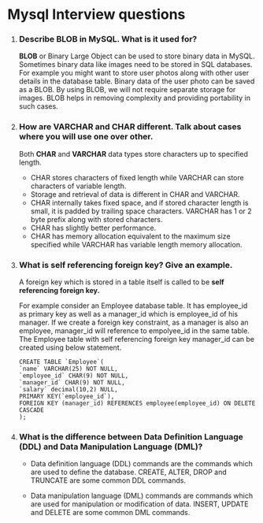 # Mysql Interview questions

1. ###  Describe **BLOB** in MySQL. What is it used for?

    **BLOB** or Binary Large Object can be used to store binary data in MySQL. Sometimes binary data like images need to be stored in SQL databases. For example you might want to store user photos along with other user details in the database table. Binary data of the user photo can be saved as a BLOB. By using BLOB, we will not require separate storage for images. BLOB helps in removing complexity and providing portability in such cases.

2. ### How are **VARCHAR** and **CHAR** different. Talk about cases where you will use one over other.

    Both **CHAR** and **VARCHAR** data types store characters up to specified length.

    * CHAR stores characters of fixed length while VARCHAR can store characters of variable length.
    * Storage and retrieval of data is different in CHAR and VARCHAR.
    * CHAR internally takes fixed space, and if stored character length is small, it is padded by trailing space characters. VARCHAR has 1 or 2 byte prefix along with stored characters.
    * CHAR has slightly better performance.
    * CHAR has memory allocation equivalent to the maximum size specified while VARCHAR has variable length memory allocation.

3. ### What is self referencing foreign key? Give an example.

    A foreign key which is stored in a table itself is called to be **self referencing foreign key.**

    For example consider an Employee database table. It has employee_id as primary key as well as a manager_id which is employee_id of his manager. If we create a foreign key constraint, as a manager is also an employee, manager_id will reference to empolyee_id in the same table. The Employee table with self referencing foreign key manager_id can be created using below statement.

    ```
    CREATE TABLE `Employee`( 
    `name` VARCHAR(25) NOT NULL, 
    `employee_id` CHAR(9) NOT NULL, 
    `manager_id` CHAR(9) NOT NULL, 
    `salary` decimal(10,2) NULL,  
    PRIMARY KEY(`employee_id`),
    FOREIGN KEY (manager_id) REFERENCES employee(employee_id) ON DELETE CASCADE
    );
    ```
4. ### What is the difference between Data Definition Language (DDL) and Data Manipulation Language (DML)?

    * Data definition language (DDL) commands are the commands which are used to define the database. CREATE, ALTER, DROP and TRUNCATE are some common DDL commands.

    * Data manipulation language (DML) commands are commands which are used for manipulation or modification of data. INSERT, UPDATE and DELETE are some common DML commands.



